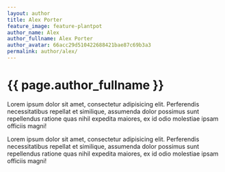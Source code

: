 ```yaml
---
layout: author
title: Alex Porter
feature_image: feature-plantpot
author_name: Alex
author_fullname: Alex Porter
author_avatar: 66acc29d510422688421bae87c69b3a3
permalink: author/alex/
---
```


# {{ page.author_fullname }}

Lorem ipsum dolor sit amet, consectetur adipisicing elit. Perferendis necessitatibus repellat et similique, assumenda dolor possimus sunt repellendus ratione quas nihil expedita maiores, ex id odio molestiae ipsam officiis magni!

Lorem ipsum dolor sit amet, consectetur adipisicing elit. Perferendis necessitatibus repellat et similique, assumenda dolor possimus sunt repellendus ratione quas nihil expedita maiores, ex id odio molestiae ipsam officiis magni!
